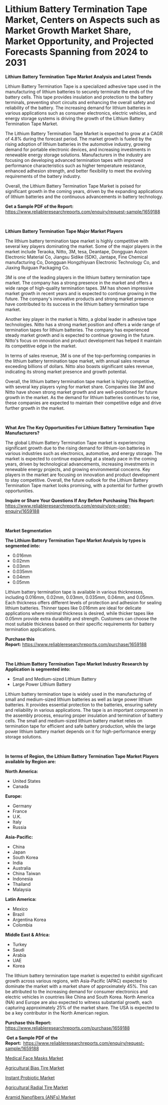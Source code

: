 <p><h1>Lithium Battery Termination Tape Market, Centers on Aspects such as Market Growth Market Share, Market Opportunity, and Projected Forecasts Spanning from 2024 to 2031</h1></p><p><strong>Lithium Battery Termination Tape Market Analysis and Latest Trends</strong></p>
<p><p>Lithium Battery Termination Tape is a specialized adhesive tape used in the manufacturing of lithium batteries to securely terminate the ends of the battery cells. This tape provides insulation and protection to the battery terminals, preventing short circuits and enhancing the overall safety and reliability of the battery. The increasing demand for lithium batteries in various applications such as consumer electronics, electric vehicles, and energy storage systems is driving the growth of the Lithium Battery Termination Tape Market.</p><p>The Lithium Battery Termination Tape Market is expected to grow at a CAGR of 4.8% during the forecast period. The market growth is fueled by the rising adoption of lithium batteries in the automotive industry, growing demand for portable electronic devices, and increasing investments in renewable energy storage solutions. Manufacturers in the industry are focusing on developing advanced termination tapes with improved performance characteristics such as higher temperature resistance, enhanced adhesion strength, and better flexibility to meet the evolving requirements of the battery industry.</p><p>Overall, the Lithium Battery Termination Tape Market is poised for significant growth in the coming years, driven by the expanding applications of lithium batteries and the continuous advancements in battery technology.</p></p>
<p><strong>Get a Sample PDF of the Report:&nbsp;</strong> <a href="https://www.reliableresearchreports.com/enquiry/request-sample/1659188">https://www.reliableresearchreports.com/enquiry/request-sample/1659188</a></p>
<p>&nbsp;</p>
<p><strong>Lithium Battery Termination Tape Major Market Players</strong></p>
<p><p>The lithium battery termination tape market is highly competitive with several key players dominating the market. Some of the major players in the market include Teraoka, Nitto, 3M, tesa, Deantape, Dongguan Aozon Electronic Material Co, Jiangsu Sidike (SDK), Jantape, Fine Chemical manufacturing Co, Dongguan Hongzhiyuan Electronic Technology Co, and Jiaxing Ruiguan Packaging Co.</p><p>3M is one of the leading players in the lithium battery termination tape market. The company has a strong presence in the market and offers a wide range of high-quality termination tapes. 3M has shown impressive market growth in recent years and is expected to continue growing in the future. The company's innovative products and strong market presence have contributed to its success in the lithium battery termination tape market.</p><p>Another key player in the market is Nitto, a global leader in adhesive tape technologies. Nitto has a strong market position and offers a wide range of termination tapes for lithium batteries. The company has experienced steady market growth and is expected to continue growing in the future. Nitto's focus on innovation and product development has helped it maintain its competitive edge in the market.</p><p>In terms of sales revenue, 3M is one of the top-performing companies in the lithium battery termination tape market, with annual sales revenue exceeding billions of dollars. Nitto also boasts significant sales revenue, indicating its strong market presence and growth potential.</p><p>Overall, the lithium battery termination tape market is highly competitive, with several key players vying for market share. Companies like 3M and Nitto have shown strong market growth and are well-positioned for future growth in the market. As the demand for lithium batteries continues to rise, these companies are expected to maintain their competitive edge and drive further growth in the market.</p></p>
<p>&nbsp;</p>
<p><strong>What Are The Key Opportunities For Lithium Battery Termination Tape Manufacturers?</strong></p>
<p><p>The global Lithium Battery Termination Tape market is experiencing significant growth due to the rising demand for lithium-ion batteries in various industries such as electronics, automotive, and energy storage. The market is expected to continue expanding at a steady pace in the coming years, driven by technological advancements, increasing investments in renewable energy projects, and growing environmental concerns. Key players in the market are focusing on innovation and product development to stay competitive. Overall, the future outlook for the Lithium Battery Termination Tape market looks promising, with a potential for further growth opportunities.</p></p>
<p><strong>Inquire or Share Your Questions If Any Before Purchasing This Report:</strong> <a href="https://www.reliableresearchreports.com/enquiry/pre-order-enquiry/1659188">https://www.reliableresearchreports.com/enquiry/pre-order-enquiry/1659188</a></p>
<p>&nbsp;</p>
<p><strong>Market Segmentation</strong></p>
<p><strong>The Lithium Battery Termination Tape Market Analysis by types is segmented into:</strong></p>
<p><ul><li>0.016mm</li><li>0.02mm</li><li>0.03mm</li><li>0.035mm</li><li>0.04mm</li><li>0.05mm</li></ul></p>
<p><p>Lithium battery termination tape is available in various thicknesses, including 0.016mm, 0.02mm, 0.03mm, 0.035mm, 0.04mm, and 0.05mm. Each thickness offers different levels of protection and adhesion for sealing lithium batteries. Thinner tapes like 0.016mm are ideal for delicate applications where minimal thickness is desired, while thicker tapes like 0.05mm provide extra durability and strength. Customers can choose the most suitable thickness based on their specific requirements for battery termination applications.</p></p>
<p><strong>Purchase this Report:&nbsp;</strong><a href="https://www.reliableresearchreports.com/purchase/1659188">https://www.reliableresearchreports.com/purchase/1659188</a></p>
<p>&nbsp;</p>
<p><strong>The Lithium Battery Termination Tape Market Industry Research by Application is segmented into:</strong></p>
<p><ul><li>Small and Medium-sized Lithium Battery</li><li>Large Power Lithium Battery</li></ul></p>
<p><p>Lithium battery termination tape is widely used in the manufacturing of small and medium-sized lithium batteries as well as large power lithium batteries. It provides essential protection to the batteries, ensuring safety and reliability in various applications. The tape is an important component in the assembly process, ensuring proper insulation and termination of battery cells. The small and medium-sized lithium battery market relies on termination tape for efficient and safe battery production, while the large power lithium battery market depends on it for high-performance energy storage solutions.</p></p>
<p>&nbsp;</p>
<p><strong>In terms of Region, the Lithium Battery Termination Tape Market Players available by Region are:</strong></p>
<p>
    <p> <strong> North America: </strong>
        <ul>
            <li>United States</li>
            <li>Canada</li>
        </ul>
        </p> 
    <p> <strong> Europe: </strong>
        <ul>
            <li>Germany</li>
            <li>France</li>
            <li>U.K.</li>
            <li>Italy</li>
            <li>Russia</li>
        </ul>
        </p> 
    <p> <strong> Asia-Pacific: </strong>
        <ul>
            <li>China</li>
            <li>Japan</li>
            <li>South Korea</li>
            <li>India</li>
            <li>Australia</li>
            <li>China Taiwan</li>
            <li>Indonesia</li>
            <li>Thailand</li>
            <li>Malaysia</li>
        </ul>
        </p> 
    <p> <strong> Latin America: </strong>
        <ul>
            <li>Mexico</li>
            <li>Brazil</li>
            <li>Argentina Korea</li>
            <li>Colombia</li>
        </ul>
        </p> 
    <p> <strong> Middle East & Africa: </strong>
        <ul>
            <li>Turkey</li>
            <li>Saudi</li>
            <li>Arabia</li>
            <li>UAE</li>
            <li>Korea</li>
        </ul>
    </p>
    </p>
<p><p>The lithium battery termination tape market is expected to exhibit significant growth across various regions, with Asia-Pacific (APAC) expected to dominate the market with a market share of approximately 45%. This can be attributed to the increasing demand for consumer electronics and electric vehicles in countries like China and South Korea. North America (NA) and Europe are also expected to witness substantial growth, each capturing approximately 25% of the market share. The USA is expected to be a key contributor in the North American region.</p></p>
<p><strong>Purchase this Report: </strong><a href="https://www.reliableresearchreports.com/purchase/1659188">https://www.reliableresearchreports.com/purchase/1659188</a></p>
<p>&nbsp;<strong>Get a Sample PDF of the Report:&nbsp;&nbsp;</strong><a href="https://www.reliableresearchreports.com/enquiry/request-sample/1659188">https://www.reliableresearchreports.com/enquiry/request-sample/1659188</a></p>
<p><strong></strong></p>
<p><p><a href="https://medium.com/@lisastevens48/medical-face-masks-market-size-reveals-the-best-marketing-channels-in-global-industry-164ed7f42964">Medical Face Masks Market</a></p><p><a href="https://issuu.com/reportprime-2/docs/agricultural-bias-tire-market-size-2030.pptx">Agricultural Bias Tire Market</a></p><p><a href="https://github.com/sonuprakash1/Market-Research-Report-List-1/blob/main/instant-probiotic-market.md">Instant Probiotic Market</a></p><p><a href="https://issuu.com/reportprime-2/docs/agricultural-radial-tire-market-size-2030.pptx">Agricultural Radial Tire Market</a></p><p><a href="https://github.com/jhcraigie/Market-Research-Report-List-2/blob/main/aramid-nanofibers-anfs-market.md">Aramid Nanofibers (ANFs) Market</a></p></p>